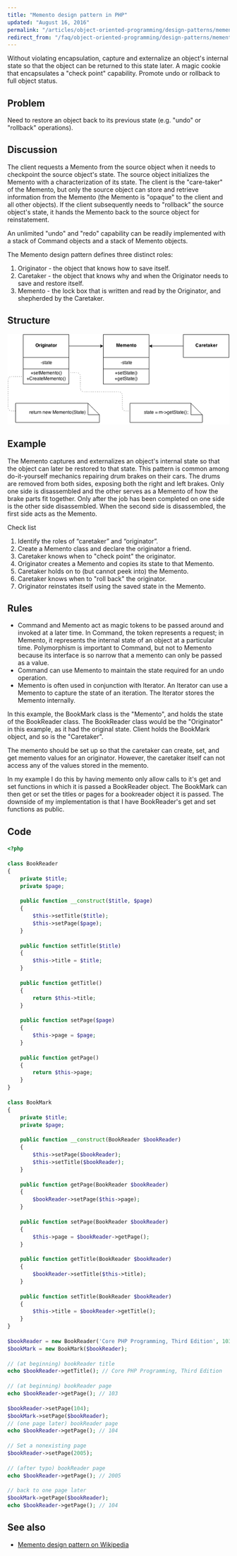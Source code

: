 ```yaml
---
title: "Memento design pattern in PHP"
updated: "August 16, 2016"
permalink: "/articles/object-oriented-programming/design-patterns/memento/"
redirect_from: "/faq/object-oriented-programming/design-patterns/memento/"
---
```


Without violating encapsulation, capture and externalize an object's internal
state so that the object can be returned to this state later. A magic cookie that
encapsulates a "check point" capability. Promote undo or rollback to full object
status.

## Problem

Need to restore an object back to its previous state (e.g. "undo" or "rollback"
operations).

## Discussion

The client requests a Memento from the source object when it needs to checkpoint the source object's state. The source object initializes the Memento with a characterization of its state. The client is the "care-taker" of the Memento, but only the source object can store and retrieve information from the Memento (the Memento is "opaque" to the client and all other objects). If the client subsequently needs to "rollback" the source object's state, it hands the Memento back to the source object for reinstatement.

An unlimited "undo" and "redo" capability can be readily implemented with a stack of Command objects and a stack of Memento objects.

The Memento design pattern defines three distinct roles:

1. Originator - the object that knows how to save itself.
2. Caretaker - the object that knows why and when the Originator needs to save and restore itself.
3. Memento - the lock box that is written and read by the Originator, and shepherded by the Caretaker.

## Structure

![Memento design pattern UML diagram](/images/object-oriented-programming/design-patterns/memento.png "Memento design pattern UML diagram")

## Example

The Memento captures and externalizes an object's internal state so that the object can later be restored to that state. This pattern is common among do-it-yourself mechanics repairing drum brakes on their cars. The drums are removed from both sides, exposing both the right and left brakes. Only one side is disassembled and the other serves as a Memento of how the brake parts fit together. Only after the job has been completed on one side is the other side disassembled. When the second side is disassembled, the first side acts as the Memento.

Check list

1. Identify the roles of “caretaker” and “originator”.
2. Create a Memento class and declare the originator a friend.
3. Caretaker knows when to "check point" the originator.
4. Originator creates a Memento and copies its state to that Memento.
5. Caretaker holds on to (but cannot peek into) the Memento.
6. Caretaker knows when to "roll back" the originator.
7. Originator reinstates itself using the saved state in the Memento.

## Rules

* Command and Memento act as magic tokens to be passed around and invoked at a later time. In Command, the token represents a request; in Memento, it represents the internal state of an object at a particular time. Polymorphism is important to Command, but not to Memento because its interface is so narrow that a memento can only be passed as a value.
* Command can use Memento to maintain the state required for an undo operation.
* Memento is often used in conjunction with Iterator. An Iterator can use a Memento to capture the state of an iteration. The Iterator stores the Memento internally.

In this example, the BookMark class is the "Memento", and holds the state of the BookReader class. The BookReader class would be the "Originator" in this example, as it had the original state. Client holds the BookMark object, and so is the "Caretaker".

The memento should be set up so that the caretaker can create, set, and get memento values for an originator. However, the caretaker itself can not access any of the values stored in the memento.

In my example I do this by having memento only allow calls to it's get and set functions in which it is passed a BookReader object. The BookMark can then get or set the titles or pages for a bookreader object it is passed. The downside of my implementation is that I have BookReader's get and set functions as public.

## Code

```php
<?php

class BookReader
{
    private $title;
    private $page;

    public function __construct($title, $page)
    {
        $this->setTitle($title);
        $this->setPage($page);
    }

    public function setTitle($title)
    {
        $this->title = $title;
    }

    public function getTitle()
    {
        return $this->title;
    }

    public function setPage($page)
    {
        $this->page = $page;
    }

    public function getPage()
    {
        return $this->page;
    }
}

class BookMark
{
    private $title;
    private $page;

    public function __construct(BookReader $bookReader)
    {
        $this->setPage($bookReader);
        $this->setTitle($bookReader);
    }

    public function getPage(BookReader $bookReader)
    {
        $bookReader->setPage($this->page);
    }

    public function setPage(BookReader $bookReader)
    {
        $this->page = $bookReader->getPage();
    }

    public function getTitle(BookReader $bookReader)
    {
        $bookReader->setTitle($this->title);
    }

    public function setTitle(BookReader $bookReader)
    {
        $this->title = $bookReader->getTitle();
    }
}

$bookReader = new BookReader('Core PHP Programming, Third Edition', 103);
$bookMark = new BookMark($bookReader);

// (at beginning) bookReader title
echo $bookReader->getTitle(); // Core PHP Programming, Third Edition

// (at beginning) bookReader page
echo $bookReader->getPage(); // 103

$bookReader->setPage(104);
$bookMark->setPage($bookReader);
// (one page later) bookReader page
echo $bookReader->getPage(); // 104

// Set a nonexisting page
$bookReader->setPage(2005);

// (after typo) bookReader page
echo $bookReader->getPage(); // 2005

// back to one page later
$bookMark->getPage($bookReader);
echo $bookReader->getPage(); // 104
```

## See also

* [Memento design pattern on Wikipedia](http://en.wikipedia.org/wiki/Memento_pattern)
